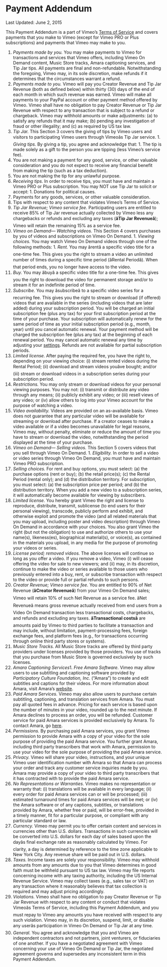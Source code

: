 Payment Addendum
================

Last Updated: June 2, 2015

 This Payment Addendum is a part of Vimeo’s [Terms of Service](/terms) and covers payments that you make to Vimeo (except for Vimeo PRO or Plus subscriptions) and payments that Vimeo may make to you.

1. *Payments made by you.* You may make payments to Vimeo for transactions and services that Vimeo offers, including Vimeo On Demand content, Music Store tracks, Amara captioning services, and Tip Jar tips. All payments are final and non-refundable. Notwithstanding the foregoing, Vimeo may, in its sole discretion, make refunds if it determines that the circumstances warrant a refund.
2. *Payments made to you.* Vimeo will pay you Creator Revenue and Tip Jar Revenue (both as defined below) within thirty (30) days of the end of each month in which such revenue was earned. Vimeo will make all payments to your PayPal account or other payment method offered by Vimeo. Vimeo shall have no obligation to pay Creator Revenue or Tip Jar Revenue with respect to any transaction that is subject to a refund or chargeback. Vimeo may withhold amounts or make adjustments: (a) to satisfy any refunds that it may make; (b) pending any investigation of fraud or other illegality; and (c) as required by US tax law.
3. *Tip Jar.* This Section 3 covers the giving of tips by Vimeo users and visitors to participating Vimeo users through Vimeoâ&#128;&#153;s Tip Jar service. 1. *Giving tips.* By giving a tip, you agree and acknowledge that: 1. The tip is made solely as a gift to the person you are tipping (less Vimeo’s service fee).
2. You are not making a payment for any good, service, or other valuable consideration and you do not expect to receive any financial benefit from making the tip (such as a tax deduction).
3. You are not making the tip for any unlawful purpose.
2. *Receiving tips.* In order to receive tips, you must have and maintain a Vimeo PRO or Plus subscription. You may NOT use Tip Jar to solicit or accept: 1. Donations for political causes.
2. Payments for any goods, services, or other valuable consideration.
3. Tips with respect to any content that violates Vimeo’s Terms of Service.
3. *Tip Jar Revenue; Vimeo service fee.* Participating users are entitled to receive 85% of Tip Jar revenue actually collected by Vimeo less any chargebacks or refunds and excluding any taxes (**â&#128;&#156;Tip Jar Revenueâ&#128;&#157;**); Vimeo will retain the remaining 15% as a service fee.
4. *Vimeo on Demand— Watching videos.* This Section 4 covers purchases by you of videos and subscriptions on Vimeo On Demand. 1. *Viewing choices.* You may watch Vimeo On Demand videos through one of the following methods: 1. *Rent.* You may â&#128;&#156;rentâ&#128;&#157; a specific video title for a one-time fee. This gives you the right to stream a video an unlimited number of times during a specific time period (â&#128;&#156;Rental Periodâ&#128;&#157;). When that period ends, you no longer have access to the video.
2. *Buy.* You may â&#128;&#156;buyâ&#128;&#157; a specific video title for a one-time fee. This gives you the right to download the video for permanent storage and/or to stream it for an indefinite period of time.
3. *Subscribe.* You may â&#128;&#156;subscribeâ&#128;&#157; to a specific video series for a recurring fee. This gives you the right to stream or download (if offered) videos that are available in the series (including videos that are later added) during your subscription period. You will be charged an initial subscription fee (plus any tax) for your first subscription period at the time of your purchase. Your subscription will automatically renew for the same period of time as your initial subscription period (e.g., month, year) until you cancel automatic renewal. Your payment method will be charged the subscription fee (plus any tax) at the beginning of each renewal period. You may cancel automatic renewal any time by adjusting your [settings](/settings/billing). Refunds are not available for partial subscription periods.
2. *Limited license.* After paying the required fee, you have the right to, depending on your viewing choice: (i) stream rented videos during the Rental Period; (ii) download and stream videos youâ&#128;&#153;ve bought; and/or (iii) stream or download videos in a subscription series during your subscription period.
3. *Restrictions.* You may only stream or download videos for your personal viewing purposes. You may not: (i) transmit or distribute any video through any means; (ii) publicly exhibit any video; or (iii) resell views of any video; or (iv) allow others to log into your Vimeo account for the purpose of watching a video.
4. *Video availability.* Videos are provided on an as-available basis. Vimeo does not guarantee that any particular video will be available for streaming or download after purchase. If a creator ceases to make a video available or if a video becomes unavailable for legal reasons, Vimeo may, without penalty, eliminate or reduce the amount of time you have to stream or download the video, notwithstanding the period displayed at the time of your purchase.
5. *Vimeo on Demand— Selling videos.* This Section 5 covers videos that you sell through Vimeo On Demand. 1. *Eligibility.* In order to sell a video or video series through Vimeo On Demand, you must have and maintain Vimeo PRO subscription.
2. *Selling choices.* For rent and buy options, you must select: (a) the purchase options (rent or buy); (b) the retail price(s); (c) the Rental Period (rental only); and (d) the distribution territory. For subscription, you must select: (a) the subscription price per period; and (b) the distribution territory. When you add a new video to a subscription series, it will automatically become available for viewing by subscribers.
3. *Limited license.* You hereby grant Vimeo the right and license to reproduce, distribute, transmit, sublicense (to end users for their personal viewing), transcode, publicly perform and exhibit, and otherwise exploit and promote the video (and all related materials that you may upload, including poster and video description) through Vimeo On Demand in accordance with your choices. You also grant Vimeo the right (but not the obligation) to use and authorize others to use your name(s), likeness(es), biographical material(s), or voice(s), as contained in the materials you upload, in any media for the purpose of promoting your videos or series.
4. *License period; removed videos.* The above licenses will continue so long as you offer a video. If you remove a video, Vimeo (i) will cease offering the video for sale to new viewers; and (ii) may, in its discretion, continue to make the video or series available to those users who previously entered into a buy, rent, or subscribe transaction with respect to the video or provide full or partial refunds to such persons.
5. *Creator Revenue; Vimeo service fee.* You are entitled to 90% of Net Revenue (**â&#128;&#156;Creator Revenueâ&#128;&#157;**) from your Vimeo On Demand sales; Vimeo will retain 10% of such Net Revenue as a service fee. â&#128;&#156;Net Revenueâ&#128;&#157; means gross revenue actually received from end users from a Video On Demand transaction less transactional costs, chargebacks, and refunds and excluding any taxes. **â&#128;&#156;Transactional costsâ&#128;&#157;** are amounts paid by Vimeo to third parties to facilitate a transaction and may include, without limitation, payment-processing fees, foreign exchange fees, and platform fees (e.g., for transactions occurring through online third party stores or systems).
6. *Music Store Tracks.* All Music Store tracks are offered by third party providers under licenses provided by those providers. You use of tracks that you purchase from Music Store is governed exclusively by such licenses.
7. *Amara Captioning Services*1. *Free Amara Software.* Vimeo may allow users to use subtitling and captioning software provided by *Participatory Culture Foundation, Inc.* (“Amara”) to create and edit subtitles and captions for their videos. For more information about Amara, visit Amara’s [website](http://amara.org/).
2. *Paid Amara Services.* Vimeo may also allow users to purchase certain subtitling, captioning, and translation services from Amara. You must pay all quoted fees in advance. Pricing for each service is based upon the number of minutes in your video, rounded up to the next minute. If Amara declines to process an order, you will be refunded. Customer service for paid Amara services is provided exclusively by Amara. To contact Amara, go [here](/help/contact/amara).
3. *Permissions.* By purchasing paid Amara services, you grant Vimeo permission to provide Amara with a copy of your video for the sole purpose of providing the paid Amara service. You further grant Amara, including third party transcribers that work with Amara, permission to use your video for the sole purpose of providing the paid Amara service.
4. *Privacy.* Vimeo will share your video, instructions, and your unique Vimeo user identification number with Amara so that Amara can process your order and track any customer service inquiries made by you. Amara may provide a copy of your video to third party transcribers that it has contracted with to provide the paid Amara service.
5. *No Representations or Warranties.* Vimeo makes no representation or warranty that: (i) translations will be available in every language; (ii) every order for paid Amara services can or will be processed; (iii) estimated turnaround times for paid Amara services will be met; or (iv) the Amara software or of any captions, subtitles, or translations provided by Amara, whether free or paid, will be error-free, provided in a timely manner, fit for a particular purpose, or compliant with any particular standard or law.
8. *Currency.* Vimeo may permit you to offer certain content and services in currencies other than U.S. dollars. Transactions in such currencies will be converted into U.S. dollars for each day of sales based upon the dayâ&#128;&#153;s final exchange rate as reasonably calculated by Vimeo. For clarity, a day is determined by reference to the time zone applicable to New York City. Any revenue share will be paid out in U.S. dollars.
9. *Taxes.* Income taxes are solely your responsibility. Vimeo may withhold amounts from any amounts due to you that Vimeo determines in good faith must be withheld pursuant to US tax law. Vimeo may file reports concerning income with any taxing authority, including the US Internal Revenue Service. Vimeo may collect taxes (e.g., sales tax or VAT) on any transaction where it reasonably believes that tax collection is required and may adjust pricing accordingly.
10. *Violations.* Vimeo shall have no obligation to pay Creator Revenue or Tip Jar Revenue with respect to any content or conduct that violates Vimeoâ&#128;&#153;s Terms of Service, including this Payment Addendum, and you must repay to Vimeo any amounts you have received with respect to any such violation. Vimeo may, in its discretion, suspend, limit, or disable any userâ&#128;&#153;s participation in Vimeo On Demand or Tip Jar at any time.
11. *General.* You agree and acknowledge that you and Vimeo are independent contractors and not partners, joint venturers, or fiduciaries of one another. If you have a negotiated agreement with Vimeo concerning your use of Vimeo On Demand or Tip Jar, the negotiated agreement governs and supersedes any inconsistent term in this Payment Addendum.